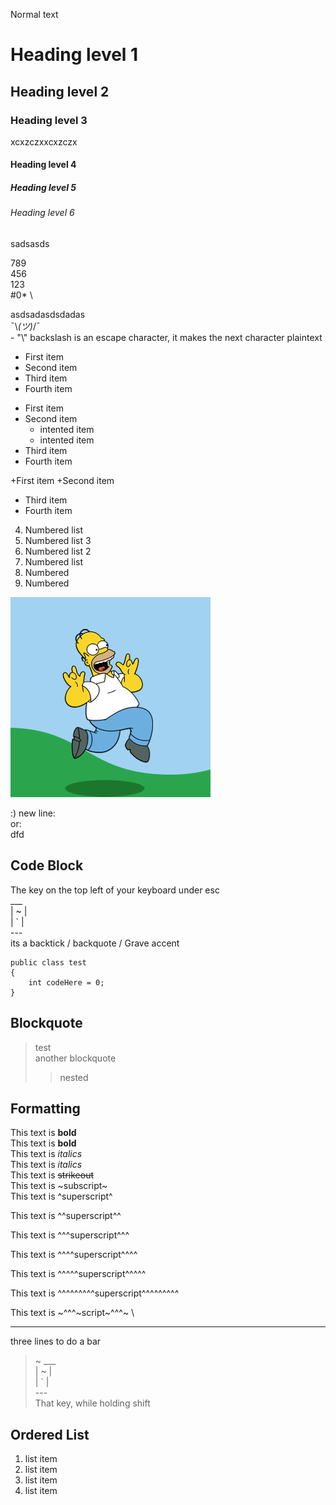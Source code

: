 ﻿Normal text
# Heading level 1
## Heading level 2
### Heading level 3
xcxzczxxcxzczx
#### Heading level 4
##### Heading level 5
###### Heading level 6
sadsasds

789 \
456 \
123 \
#0* \

asdsadasdsdadas<br>
¯\\_(ツ)_/¯ <br>
\- "\\" backslash is an escape character, it makes the next character plaintext
- First item
- Second item
- Third item
- Fourth item

* First item
* Second item
	* intented item
	* intented item
* Third item
* Fourth item

+First item
+Second item
+ Third item
+ Fourth item

4. Numbered list 
1. Numbered list 3
1. Numbered list 2
420. Numbered list
42. Numbered
1337. Numbered

![My Happy Gif](./Images/Happy.gif)

:)
new line: \
or: </br>
dfd

## Code Block

The key on the top left of your keyboard under esc \
 ___  \
| ~ | \
| ` | \
 ---  \
 its a backtick / backquote / Grave accent
```
public class test
{
	int codeHere = 0;
}
```

## Blockquote
> test <br>
> another blockquote
>> nested

## Formatting

This text is **bold** \
This text is __bold__ \
This text is *italics* \
This text is _italics_ \
This text is ~~strikeout~~ \
This text is ~subscript~ \
This text is ^superscript^ 

This text is ^^superscript^^ 

This text is ^^^superscript^^^ 

This text is ^^^^superscript^^^^ 

This text is ^^^^^superscript^^^^^ 

This text is ^^^^^^^^^superscript^^^^^^^^^ 

This text is ~^^^~script~^^^~ \

___
three lines to do a bar

> ~ 
 ___  \
| ~ | \
| ` | \
 ---  \
 That key, while holding shift


 ## Ordered List

 <ol>
	<li>list item </>
	<li>list item </>
	<li>list item </>
	<li>list item </>
 </ol>